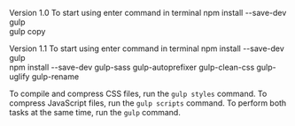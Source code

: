 Version 1.0
To start using enter command in terminal
  npm install --save-dev gulp  
  gulp copy


Version 1.1
To start using enter command in terminal
  npm install --save-dev gulp  
  npm install --save-dev gulp-sass gulp-autoprefixer gulp-clean-css gulp-uglify gulp-rename

To compile and compress CSS files, run the `gulp styles` command.
To compress JavaScript files, run the `gulp scripts` command.
To perform both tasks at the same time, run the `gulp` command.